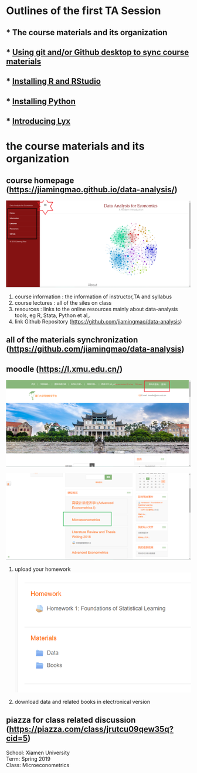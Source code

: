 
# Outlines of the first TA Session

## * The course materials and its organization
## * [Using git and/or Github desktop to sync course materials](https://github.com/trustxiaoqinwang/Microeconometrics_TA_Session/blob/master/Session1/instruction%20for%20Github.md)
## * [Installing R and RStudio](https://github.com/trustxiaoqinwang/Microeconometrics_TA_Session/blob/master/Session1/instruction%20for%20R.md)
## * [Installing Python](https://github.com/trustxiaoqinwang/Microeconometrics_TA_Session/blob/master/Session1/instruction%20for%20Python.md)
## * [Introducing  Lyx](https://github.com/trustxiaoqinwang/Microeconometrics_TA_Session/blob/master/Session1/instruction%20for%20Lyx.md)

#  the course materials and its organization

## course homepage (https://jiamingmao.github.io/data-analysis/)
![course_homepagep](Figures/course_homepage.png)

1. course information : the information of instructor,TA and syllabus
2. course lectures : all of the siles on class
3. resources : links to the online resources mainly about data-analysis tools, eg R, Stata, Python et al,.
4. link Github Repository (https://github.com/jiamingmao/data-analysis)


## all of the materials synchronization  (https://github.com/jiamingmao/data-analysis)


## moodle (https://l.xmu.edu.cn/)
![moodle_home](Figures/moodle_home.png)

![moodle_our](Figures/moodle_our.png)

1. upload your homework
![homework](Figures/homework.png)

2. download data and related books in electronical version


## piazza for class related discussion (https://piazza.com/class/jrutcu09qew35q?cid=5)

School: Xiamen University  
Term: Spring 2019  
Class: Microeconometrics  


